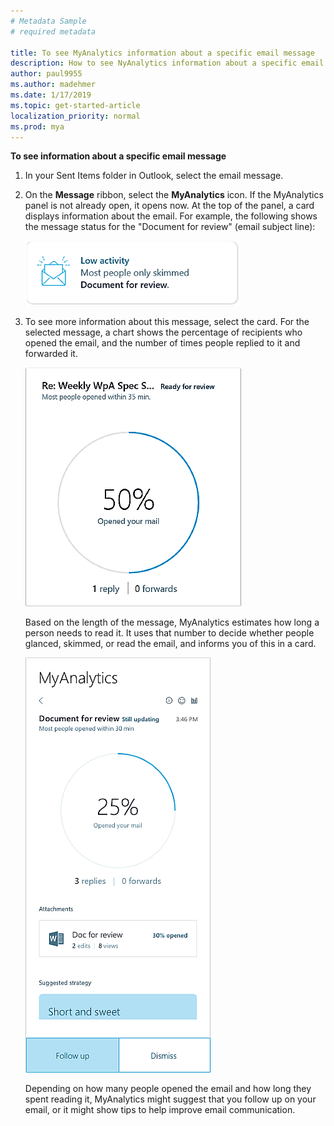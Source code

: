 ```yaml
---
# Metadata Sample
# required metadata

title: To see MyAnalytics information about a specific email message
description: How to see NyAnalytics information about a specific email message 
author: paul9955
ms.author: madehmer
ms.date: 1/17/2019
ms.topic: get-started-article
localization_priority: normal 
ms.prod: mya
---
```


**To see information about a specific email message**

1. In your Sent Items folder in Outlook, select the email message.  
2. On the **Message** ribbon, select the **MyAnalytics** icon. If the MyAnalytics panel is not already open, it opens now. At the top of the panel, a card displays information about the email. For example, the following shows the message status for the "Document for review" (email subject line):
  
    ![Low activity](../../Images/mya/use/low-activity.png)

3. To see more information about this message, select the card. For the selected message, a chart shows the percentage of recipients who opened the email, and the number of times people replied to it and forwarded it.

    ![Proportion of recipients who opened your email](../../Images/mya/use/50-percent-opened-ed.png)

    Based on the length of the message, MyAnalytics estimates how long a person needs to read it. It uses that number to decide whether people glanced, skimmed, or read the email, and informs you of this in a card.

    ![Details about email message](../../Images/mya/use/25-percent-opened.png)

    Depending on how many people opened the email and how long they spent reading it, MyAnalytics might suggest that you follow up on your email, or it might show tips to help improve email communication.